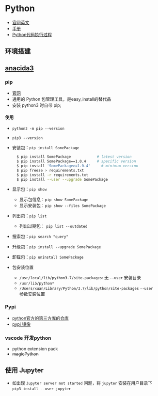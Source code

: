 # Python

+ [官网英文](https://www.python.org/)
+ [手册](https://docs.python.org/zh-cn/3.7/)
+ [Python代码执行过程](http://www.pythontutor.com/visualize.html#mode=edit)

## 环境搭建

## [anacida3](https://www.anaconda.com/distribution/)

### pip

+ [官网](https://pip.pypa.io/en/stable/)
+ 通用的 Python 包管理工具，是easy_install的替代品
+ 安装 python3 时自带 pip;

#### 使用

+ `python3 -m pip --version`
+ `pip3 --version`
+ 安装包：`pip install SomePackage`

  ```bash
    $ pip install SomePackage            # latest version
    $ pip install SomePackage==1.0.4     # specific version
    $ pip install 'SomePackage>=1.0.4'     # minimum version
    $ pip freeze > requirements.txt
    $ pip install -r requirements.txt
    $ pip install --user --upgrade SomePackage
  ```

+ 显示包：`pip show`
  + 显示包信息：`pip show SomePackage`
  + 显示安装包：`pip show --files SomePackage`
+ 列出包：`pip list`
  + 列出过期包： `pip list --outdated`
+ 搜索包：`pip search "query"`
+ 升级包：`pip install --upgrade SomePackage`
+ 卸载包：`pip uninstall SomePackage`
+ 包安装位置
  + `/usr/local/lib/python3.7/site-packages`: 无 `--user` 安装目录
  + `/usr/lib/python*`
  + `/Users/xuan/Library/Python/3.7/lib/python/site-packages`  `--user` 参数安装位置

### Pypi

+ [python官方的第三方库的仓库](https://pypi.org/help/)
+ [pypi 镜像](https://mirrors.tuna.tsinghua.edu.cn/help/pypi/)

### vscode 开发python

+ python extension pack
+ ~~magicPython~~

## 使用 Jupyter

+ 如出现 `Jupyter server not started` 问题，将 `jupyter` 安装在用户目录下 `pip3 install --user jupyter`
